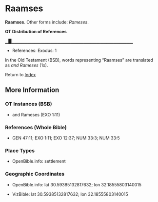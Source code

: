 # Raamses
**Raamses**. 
Other forms include: 
*Rameses*. 


**OT Distribution of References**

▁█▁▁▁▁▁▁▁▁▁▁▁▁▁▁▁▁▁▁▁▁▁▁▁▁▁▁▁▁▁▁▁▁▁▁▁▁▁
* References: Exodus: 1



In the Old Testament (BSB), words representing “Raamses” are translated as 
*and Rameses* (1x). 




Return to [Index](00-Index.md)

## More Information

### OT Instances (BSB)

* and Rameses (EXO 1:11)



### References (Whole Bible)

* GEN 47:11; EXO 1:11; EXO 12:37; NUM 33:3; NUM 33:5


### Place Types

* OpenBible.info: settlement



### Geographic Coordinates

* OpenBible.info: lat 30.59385132817632; lon 32.18555803140015

* VizBible: lat 30.59385132817632; lon 32.18555803140015





